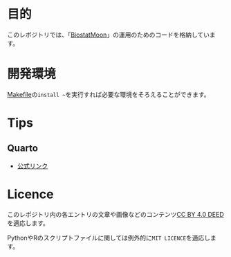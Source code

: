 # 目的
このレポジトリでは、「[BiostatMoon](https://yasuih777.github.io/biostatmoon/qmds/)」の運用のためのコードを格納しています。

# 開発環境
[Makefile](./Makefile)の`install ~`を実行すれば必要な環境をそろえることができます。

# Tips

## Quarto
- [公式リンク](https://quarto.org/)

# Licence
このレポジトリ内の各エントリの文章や画像などのコンテンツ[CC BY 4.0 DEED](https://creativecommons.org/licenses/by/4.0/deed.ja)を適応します。

PythonやRのスクリプトファイルに関しては例外的に`MIT LICENCE`を適応します。